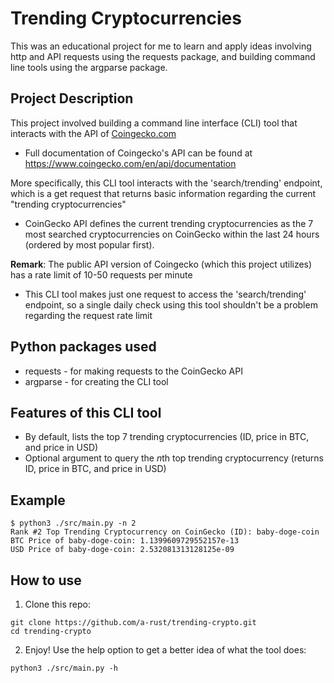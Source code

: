# Trending Cryptocurrencies
This was an educational project for me to learn and apply ideas involving http and API requests using the requests package, and building command line tools using the argparse package. 

## Project Description
This project involved building a command line interface (CLI) tool that interacts with the API of [Coingecko.com](https://www.coingecko.com/)
  * Full documentation of Coingecko's API can be found at https://www.coingecko.com/en/api/documentation

More specifically, this CLI tool interacts with the 'search/trending' endpoint, which is a get request that returns basic information regarding the current "trending cryptocurrencies"
  * CoinGecko API defines the current trending cryptocurrencies as the 7 most searched cryptocurrencies on CoinGecko within the last 24 hours (ordered by most popular first).

**Remark**: The public API version of Coingecko (which this project utilizes) has a rate limit of 10-50 requests per minute
* This CLI tool makes just one request to access the 'search/trending' endpoint, so a single daily check using this tool shouldn't be a problem regarding the request rate limit

## Python packages used
* requests - for making requests to the CoinGecko API
* argparse - for creating the CLI tool

## Features of this CLI tool
* By default, lists the top 7 trending cryptocurrencies (ID, price in BTC, and price in USD)
* Optional argument to query the $n$th top trending cryptocurrency (returns ID, price in BTC, and price in USD)

## Example
```
$ python3 ./src/main.py -n 2
Rank #2 Top Trending Cryptocurrency on CoinGecko (ID): baby-doge-coin
BTC Price of baby-doge-coin: 1.1399609729552157e-13
USD Price of baby-doge-coin: 2.532081313128125e-09
```

## How to use
1. Clone this repo:  
```
git clone https://github.com/a-rust/trending-crypto.git  
cd trending-crypto
```
2. Enjoy! Use the help option to get a better idea of what the tool does:
```
python3 ./src/main.py -h
```







